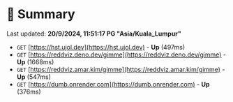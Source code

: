 # 📖 Summary
Last updated: **20/9/2024, 11:51:17 PG "Asia/Kuala_Lumpur"**

- `GET` [https://hst.ujol.dev](https://hst.ujol.dev) - **Up** (497ms)
- `GET` [https://reddviz.deno.dev/gimme](https://reddviz.deno.dev/gimme) - **Up** (1668ms)
- `GET` [https://reddviz.amar.kim/gimme](https://reddviz.amar.kim/gimme) - **Up** (547ms)
- `GET` [https://dumb.onrender.com](https://dumb.onrender.com) - **Up** (376ms)
